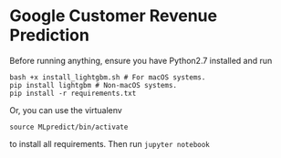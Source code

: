# Google Customer Revenue Prediction

Before running anything, ensure you have Python2.7 installed and run
```
bash +x install_lightgbm.sh # For macOS systems.
pip install lightgbm # Non-macOS systems.
pip install -r requirements.txt
```

Or, you can use the virtualenv 
```
source MLpredict/bin/activate
```

to install all requirements. Then run 
```jupyter notebook```

